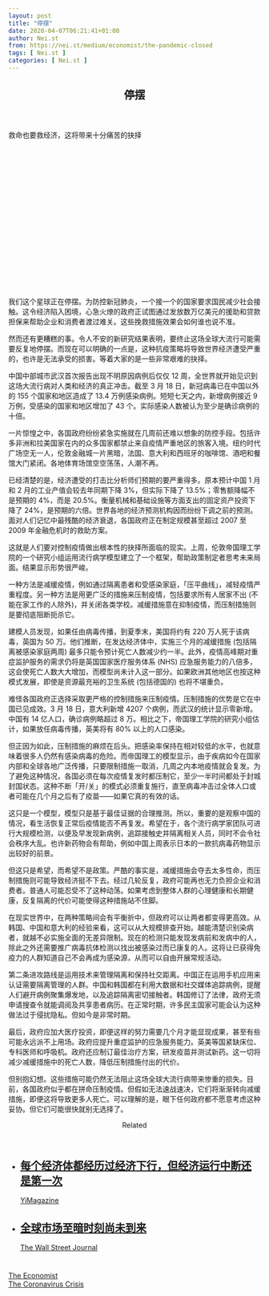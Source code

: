 ```yaml
---
layout: post
title: "停摆"
date: 2020-04-07T06:21:41+01:00
author: Nei.st
from: https://nei.st/medium/economist/the-pandemic-closed
tags: [ Nei.st ]
categories: [ Nei.st ]
---
```


<article class="post-18651 post type-post status-publish format-standard hentry category-economist tag-the-coronavirus-crisis" id="post-18651"> <header class="page-header medium Archives"><div class="page-header__image"></div><div class="page-header__content"><h1 class="page-title text-align-center">停摆</h1></div> </header><div class="entry-content aesop-entry-content" id="post-18651-content"><link as="font" crossorigin="anonymous" href="//cdn.jsdelivr.net/gh/0nd1jyU39XQ/_/glyph/font-face/0uIzqoZjSuJfvSBnvgXTcApMtcVhMcpr.woff" rel="preload" type="font/woff"/><link as="font" crossorigin="anonymous" href="//cdn.jsdelivr.net/gh/0nd1jyU39XQ/_/glyph/font-face/1sTnSLZWDKucPX6SAk.woff" rel="preload" type="font/woff"/><p class="blog-post__description">救命也要救经济，这将带来十分痛苦的抉择​​​</p><span id="more-18651"></span><div class="navigation__primary-inner"> <a class="economist__link-logo" href="//nei.st/medium/economist"></a></div><div class="container img component-image"><div class="aspectRatioPlaceholder" style="padding-bottom:56.25%;height: 0;"><div class="progressiveMedia" data-height="720" data-width="1280"> <img alt="" class="progressiveMedia-image" data-src="https://cdn.jsdelivr.net/gh/0nd1jyU39XQ/_/img/1/20200321_LDD001_0.jpg" src="https://cdn.jsdelivr.net/gh/0nd1jyU39XQ/_/img/1/20200321_LDD001_0.jpg"/></div></div></div><p>我们这个星球正在停摆。为防控新冠肺炎，一个接一个的国家要求国民减少社会接触。这令经济陷入困境，心急火燎的政府正试图通过发放数万亿美元的援助和贷款担保来帮助企业和消费者渡过难关。这些挽救措施效果会如何谁也说不准。</p><p>然而还有更糟糕的事。令人不安的新研究结果表明，要终止这场全球大流行可能需要反复地停摆。而现在可以明确的一点是，这种抗疫策略将导致世界经济遭受严重的，也许是无法承受的损害。等着大家的是一些非常艰难的抉择。</p><p>中国中部城市武汉首次报告出现不明原因病例后仅仅 12 周，全世界就开始见识到这场大流行病对人类和经济的真正冲击。截至 3 月 18 日，新冠病毒已在中国以外的 155 个国家和地区造成了 13.4 万例感染病例。短短七天之内，新增病例接近 9 万例，受感染的国家和地区增加了 43 个。实际感染人数被认为至少是确诊病例的十倍。</p><p>一片惊惶之中，各国政府纷纷紧急实施就在几周前还难以想象的防控手段。包括许多非洲和拉美国家在内的众多国家都禁止来自疫情严重地区的旅客入境。纽约时代广场空无一人，伦敦金融城一片黑暗，法国、意大利和西班牙的咖啡馆、酒吧和餐馆大门紧闭。各地体育场馆空空荡荡，人潮不再。</p><p>已经清楚的是，经济遭受的打击比分析师们预期的要严重得多。原本预计中国 1 月和 2 月的工业产值会较去年同期下降 3%，但实际下降了 13.5%；零售额降幅不是预期的 4%，而是 20.5%。衡量机械和基础设施等方面支出的固定资产投资下降了 24%，是预期的六倍。世界各地的经济预测机构因而纷纷下调之前的预测。面对人们记忆中最残酷的经济衰退，各国政府正在制定规模甚至超过 2007 至 2009 年金融危机时的救助方案。</p><div class="code-block code-block-1" style="margin: 8px 0; clear: both;"><div class="container ads_KbHEVhh8Rw"><div class="card card--blog post-sidebar"><div class="card-body"><div class="logo_ngcontent-kty-0"> </div><div class="iframe-blocker U6XAMK63Vh00WqvF2BacIQ"><div class="background-h60B"> </div><div class="WumZiPCS4MeMw4pxQ">  </div></div></div><div class="card-footer"><div class="card-footer-wrapper" layout="row bottom-left"></div></div></div></div></div><p>这就是人们要对控制疫情做出根本性的抉择所面临的现实。上周，伦敦帝国理工学院的一个研究小组运用流行病学模型建立了一个框架，帮助政策制定者思考未来局面。结果显示形势很严峻。</p><p>一种方法是减缓疫情，例如通过隔离患者和受感染家庭，「压平曲线」，减轻疫情严重程度。另一种方法是用更广泛的措施来压制疫情，包括要求所有人居家不出 (不能在家工作的人除外)，并关闭各类学校。减缓措施意在抑制疫情，而压制措施则是要彻底阻断扼杀它。</p><p>建模人员发现，如果任由病毒传播，到夏季末，美国将约有 220 万人死于该病毒，英国为 50 万。他们推断，在发达经济体中，实施三个月的减缓措施 (包括隔离被感染家庭两周) 最多只能令预计死亡人数减少约一半。此外，疫情高峰期对重症监护服务的需求仍将是英国国家医疗服务体系 (NHS) 应急服务能力的八倍多，这会使死亡人数大大增加，而模型尚未计入这一部分。如果欧洲其他地区也按这种模式发展，即使是资源最充裕的卫生系统 (包括德国的) 也将不堪重负。</p><p>难怪各国政府正选择采取更严格的控制措施来压制疫情。压制措施的优势是它在中国已见成效。3 月 18 日，意大利新增 4207 个病例，而武汉的统计显示零新增。中国有 14 亿人口，确诊病例略超过 8 万。相比之下，帝国理工学院的研究小组估计，如果放任病毒传播，英美将有 80% 以上的人口感染。</p><p>但正因为如此，压制措施的麻烦在后头。把感染率保持在相对较低的水平，也就意味着很多人仍然有感染病毒的危险。而帝国理工的模型显示，由于疾病如今在国家内部和全球各地广泛传播，只要限制措施一取消，几周之内本地疫情就会复发。为了避免这种情况，各国必须在每次疫情复发时都压制它，至少一半时间都处于封城封国状态。这种不断「开/关」的模式必须重复施行，直至病毒冲击过全体人口或者可能在几个月之后有了疫苗——如果它真的有效的话。</p><p>这只是一个模型，模型只是基于最佳证据的合理推测。所以，重要的是观察中国的情况，看生活恢复正常后疫情能否不再复发。希望在于，各个流行病学家团队可进行大规模检测，以便及早发现新病例，追踪接触史并隔离相关人员，同时不会令社会秩序大乱。也许新药物会有帮助，例如中国上周表示日本的一款抗病毒药物显示出较好的前景。</p><div class="code-block code-block-1" style="margin: 8px 0; clear: both;"><div class="container ads_KbHEVhh8Rw"><div class="card card--blog post-sidebar"><div class="card-body"><div class="logo_ngcontent-kty-0"> </div><div class="iframe-blocker U6XAMK63Vh00WqvF2BacIQ"><div class="background-h60B"> </div><div class="WumZiPCS4MeMw4pxQ">  </div></div></div><div class="card-footer"><div class="card-footer-wrapper" layout="row bottom-left"></div></div></div></div></div><p>但这只是希望，而希望不是政策。严酷的事实是，减缓措施会夺去太多性命，而压制措施则可能导致经济挺不下去。经过几轮反复，政府可能再也无力负担企业和消费者。普通人可能忍受不了这种动荡。如果考虑到整体人群的心理健康和长期健康，反复隔离的代价可能使得这种措施站不住脚。</p><p>在现实世界中，在两种策略间会有平衡折中，但政府可以让两者都变得更高效。从韩国、中国和意大利的经验来看，这可以从大规模排查开始。越能清楚识别染病者，就越不必实施全面的无差异限制。现在的检测只能发现发病前和发病中的人，除此之外还需要推广病毒抗体检测以找出被感染过而已康复的人。这将让已获得免疫力的人群知道自己不会再成为感染源，从而可以自由开展常规活动。</p><p>第二条进攻路线是运用技术来管理隔离和保持社交距离。中国正在运用手机应用来认证需要隔离管理的人群。中国和韩国都在利用大数据和社交媒体追踪病例，提醒人们避开病例聚集爆发地，以及追踪隔离密切接触者。韩国修订了法律，政府无须申请搜查令就能调阅及共享患者病历。在正常时期，许多民主国家可能会认为这种做法过于侵扰隐私。但如今是非常时期。</p><p>最后，政府应加大医疗投资，即便这样的努力需要几个月才能显现成果，甚至有些可能永远派不上用场。政府应提升重症监护的应急服务能力。英美等国紧缺床位、专科医师和呼吸机。政府还应制订最佳治疗方案，研发疫苗并测试新药。这一切将减少减缓措施中的死亡人数，降低压制措施付出的代价。</p><p>但别抱幻想。这些措施可能仍然无法阻止这场全球大流行病带来惨重的损失。目前，各国政府似乎都在拼命压制疫情。但假如无法速战速决，它们将渐渐转向减缓措施，即便这将导致更多人死亡。可以理解的是，眼下任何政府都不愿意考虑这种妥协。但它们可能很快就别无选择了。</p><section class="jsx-1092709871 collection"> <header class="jsx-1092709871 container"> <span class="jsx-65431776 text-icon text-right size-md spacing-xxtight weight-medium"> <span class="jsx-65431776 text"><span class="jsx-1092709871">Related</span></span></span> </header><ul class="jsx-1092709871 collection-list"><li class="jsx-1092709871"> <section class="jsx-2013367371 container"><div class="jsx-2013367371 content no-cover type-collection"><div class="jsx-2013367371 left"> <a class="jsx-2013367371" href="https://nei.st/medium/yimag/poqrsxw4acdt7hskdblhbg"><h2 class="jsx-2996311878 sidebar">每个经济体都经历过经济下行，但经济运行中断还是第一次</h2></a> <footer class="jsx-2917334530 actions"><div class="jsx-2917334530 left"> <span class="jsx-2917334530 space-right"> <section class="jsx-1911640393"> <a class="jsx-1911640393 container text-normal spacing-xtight text-small" href="https://nei.st/medium/yimag"><div aria-hidden="true" class="jsx-2557283682 avatar xxsmall" style="background-color: #14beff"></div><span class="jsx-1911640393 name">YiMagazine</span></a> </section></span></div> </footer></div></div> </section></li><li class="jsx-1092709871"> <section class="jsx-2013367371 container"><div class="jsx-2013367371 content no-cover type-collection"><div class="jsx-2013367371 left"> <a class="jsx-2013367371" href="https://nei.st/medium/wsj/the-worst-of-the-global-selloff-isnt-here-yet-banks-and-investors-warn"><h2 class="jsx-2996311878 sidebar">全球市场至暗时刻尚未到来</h2></a> <footer class="jsx-2917334530 actions"><div class="jsx-2917334530 left"> <span class="jsx-2917334530 space-right"> <section class="jsx-1911640393"> <a class="jsx-1911640393 container text-normal spacing-xtight text-small" href="https://nei.st/medium/wsj"><div aria-hidden="true" class="jsx-2557283682 avatar xxsmall" style="background-color: #2574C8"></div><span class="jsx-1911640393 name">The Wall Street Journal</span></a> </section></span></div> </footer></div></div> </section></li></ul> </section><div class="container ag ah"><div class="fe n el"><a class="dt du bn bo bp bq br bs bt bu dv dw bx by dx dy" href="https://nei.st/medium/economist?source=https://www.economist.com/leaders/2020/03/19/paying-to-stop-the-pandemic" rel="noopener noreferrer nofollow"><div class="c ff fg ag ah fh el fi fj ce fk fl fm fn fo fp fq fr fs ft fu"><div class="bs em en eo ep eq fv ah fw fg ag bm eu fx q fy fz p ac"></div></div></a></div></div><div class="code-block code-block-2" style="margin: 8px 0; clear: both;"> <br/><div class="container ads_KbHEVhh8Rw"><div class="card card--blog post-sidebar"><div class="card-body"><div class="logo_ngcontent-kty-0"> </div><div class="iframe-blocker U6XAMK63Vh00WqvF2BacIQ"><div class="background-h60B"> </div><div class="WumZiPCS4MeMw4pxQ">  </div></div></div><div class="card-footer"><div class="card-footer-wrapper" layout="row bottom-left"></div></div></div></div></div></div> <footer class="entry-footer"><div class="categories icon-link"><a href="https://nei.st/category/medium/economist" rel="category tag">The Economist</a></div><div class="tags icon-link"><a href="https://nei.st/tag/the-coronavirus-crisis" rel="tag">The Coronavirus Crisis</a></div> </footer> </article>
